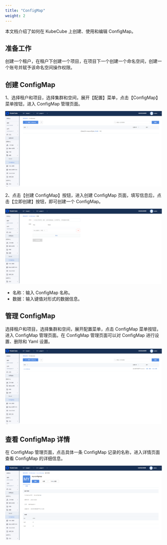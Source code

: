 ```yaml
---
title: "ConfigMap"
weight: 2
---
```


本文档介绍了如何在 KubeCube 上创建、使用和编辑 ConfigMap。

## 准备工作

创建一个租户，在租户下创建一个项目，在项目下一个创建一个命名空间，创建一个账号并赋予该命名空间操作权限。

## 创建 ConfigMap

1、选择租户和项目，选择集群和空间，展开【配置】菜单，点击【ConfigMap】菜单按钮，进入 ConfigMap 管理页面。

![manage.png](/imgs/user-guide/ns-scoped-res/config/configmap/manage.png)

2、点击【创建 ConfigMap】按钮，进入创建 ConfigMap 页面，填写信息后，点击【立即创建】按钮，即可创建一个 ConfigMap。

![create.png](/imgs/user-guide/ns-scoped-res/config/configmap/create.png)

- 名称：输入 ConfigMap 名称。
- 数据：输入键值对形式的数据信息。

## 管理 ConfigMap 

选择租户和项目，选择集群和空间，展开配置菜单，点击 ConfigMap 菜单按钮，进入 ConfigMap 管理页面。在 ConfigMap 管理页面可以对 ConfigMap 进行设置、删除和 Yaml 设置。

![manage2.png](/imgs/user-guide/ns-scoped-res/config/configmap/manage2.png)

## 查看 ConfigMap 详情

在 ConfigMap 管理页面，点击具体一条 ConfigMap 记录的名称，进入详情页面查看 ConfigMap 的详细信息。

 ![detail.png](/imgs/user-guide/ns-scoped-res/config/configmap/detail.png)





